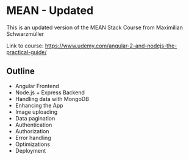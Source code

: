# MEAN - Updated

This is an updated version of the MEAN Stack Course from Maximilian Schwarzmüller

Link to course: <https://www.udemy.com/angular-2-and-nodejs-the-practical-guide/>

## Outline

* Angular Frontend
* Node.js + Express Backend
* Handling data with MongoDB
* Enhancing the App
* Image uploading
* Data pagination
* Authentication
* Authorization
* Error handling
* Optimizations
* Deployment

